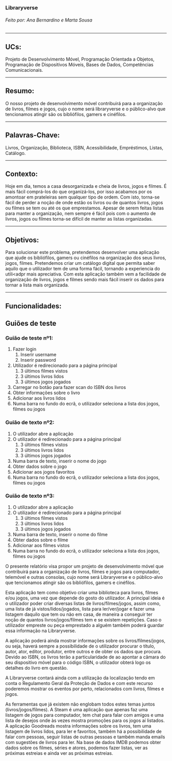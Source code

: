 ### Libraryverse

###### Feito por: Ana Bernardino e Marta Sousa



***


## UCs: 
Projeto de Desenvolvimento Móvel, Programação Orientada a Objetos, Programação de Dispositivos Móveis, Bases de Dados, Competências Comunicacionais.





***


## Resumo: 
O nosso projeto de desenvolvimento móvel contribuirá para a organização de livros, filmes e jogos, cujo o nome será libraryverse e o público-alvo que tencionamos atingir são os bibliófilos, gamers e cinéfilos.






***


## Palavras-Chave: 
Livros, Organização, Biblioteca, ISBN, Acessibilidade, Empréstimos, Listas, Catálogo.






***


## Contexto: 
Hoje em dia, temos a casa desorganizada e cheia de livros, jogos e filmes. É mais fácil comprá-los do que organizá-los, por isso acabamos por os amontoar em prateleiras sem qualquer tipo de ordem. Com isto, torna-se fácil de perder a noção de onde estão os livros ou de quantos livros, jogos ou filmes se tem ou até os que emprestamos. Apesar de serem feitas listas para manter a organização, nem sempre é fácil pois com o aumento de livros, jogos ou filmes torna-se difícil de manter as listas organizadas.






***


## Objetivos: 
Para solucionar este problema, pretendemos desenvolver uma aplicação que ajude os bibliófilos, gamers ou cinéfilos na organização dos seus livros, jogos, filmes. Pretendemos criar um catálogo digital que permita saber aquilo que o utilizador tem de uma forma fácil, tornando a experiencia do utili<adpr mais apreciativa. Com esta aplicação também vem a facilidade de organização de livros, jogos e filmes sendo mais fácil inserir os dados para tornar a lista mais organizada.





***


## Funcionalidades:



## Guiões de teste
### Guião de teste nº1:
1. Fazer login 
    1. Inserir username 
    2. Inserir password 
2. Utilizador é redirecionado para a página principal 
    1. 3 últimos filmes vistos 
    2. 3 últimos livros lidos 
    3. 3 últimos jogos jogados 
3. Carregar no botão para fazer scan do ISBN dos livros 
4. Obter informações sobre o livro 
5. Adicionar aos livros lidos 
6. Numa barra no fundo do ecrã, o utilizador seleciona a lista dos jogos, filmes ou jogos 

### Guião de texto nº2: 
1. O utilizador abre a aplicação 
2. O utilizador é redirecionado para a página principal 
    1. 3 últimos filmes vistos 
    2. 3 últimos livros lidos 
    3. 3 últimos jogos jogados 
3. Numa barra de texto, inserir o nome do jogo 
4. Obter dados sobre o jogo 
5. Adicionar aos jogos favoritos 
6. Numa barra no fundo do ecrã, o utilizador seleciona a lista dos jogos, filmes ou jogos 

### Guião de texto nº3: 
1. O utilizador abre a aplicação 
2. O utilizador é redirecionado para a página principal 
   1. 3 últimos filmes vistos 
   2. 3 últimos livros lidos 
   3. 3 últimos jogos jogados 
3. Numa barra de texto, inserir o nome do filme 
4. Obter dados sobre o filme 
5. Adicionar aos filmes vistos 
6. Numa barra no fundo do ecrã, o utilizador seleciona a lista dos jogos, filmes ou jogos 


O presente relatório visa propor um projeto de desenvolvimento móvel que contribuirá para a organização de livros, filmes e jogos para computador, telemóvel e outras consolas, cujo nome será Libraryverse e o público-alvo que tencionamos atingir são os bibliófilos, gamers e cinéfilos.

Esta aplicação tem como objetivo criar uma biblioteca para livros, filmes e/ou jogos, uma vez que depende do gosto do utilizador. A principal ideia é o utilizador poder criar diversas listas de livros/filmes/jogos, assim como, uma lista de já vistos/lidos/jogados, lista para ler/ver/jogar e fazer uma listagem daquilo que tem ou não em casa, de maneira a conseguir ter noção de quantos livros/jogos/filmes tem e se existem repetições. Caso o utilizador empreste ou peça emprestado a alguém também poderá guardar essa informação na Libraryverse.  

A aplicação poderá ainda mostrar informações sobre os livros/filmes/jogos, ou seja, haverá sempre a possibilidade de o utilizador procurar o título, autor, ator, editor, produtor, entre outros e de obter os dados que procura. Devido ao ISBN, os livros terão a particularidade de ao apontar a câmara do seu dispositivo móvel para o código ISBN, o utilizador obterá logo os detalhes do livro em questão.

A Libraryverse contará ainda com a utilização da localização tendo em conta o Regulamento Geral da Proteção de Dados e com este recurso poderemos mostrar os eventos por perto, relacionados com livros, filmes e jogos.

As ferramentas que já existem não englobam todos estes temas juntos (livros/jogos/filmes). A Steam é uma aplicação que apenas faz uma listagem de jogos para computador, tem chat para falar com amigos e uma lista de desejos onde às vezes mostra promoções para os jogos aí listados. A aplicação Goodreads mostra informações sobre os livros, tem uma listagem de livros lidos, para ler e favoritos, também há a possibilidade de falar com pessoas, seguir listas de outras pessoas e também manda emails com sugestões de livros para ler. Na base de dados IMDB podemos obter dados sobre os filmes, séries e atores, podemos fazer listas, ver as próximas estreias e ainda ver as próximas estreias.


